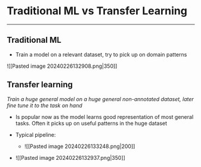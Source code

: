 
# Traditional ML vs Transfer Learning
---

## Traditional ML

* Train a model on a relevant dataset, try to pick up on domain patterns

![[Pasted image 20240226132908.png|350]]



## Transfer learning
_Train a huge general model on a huge general non-annotated dataset, later fine tune it to the task on hand_

* Is popular now as the model learns good representation of most general tasks. Often it picks up on useful patterns in the huge dataset
* Typical pipeline:
	*  ![[Pasted image 20240226133248.png|200]]

* ![[Pasted image 20240226132937.png|350]]


